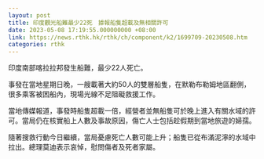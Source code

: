 ```yaml
---
layout: post
title: 印度觀光船難最少22死　據報船隻超載及無相關許可
date: 2023-05-08 17:19:55.000000000 +08:00
link: https://news.rthk.hk/rthk/ch/component/k2/1699709-20230508.htm
categories: rthk
---
```


印度南部喀拉拉邦發生船難，最少22人死亡。

事發在當地星期日晚，一艘載著大約50人的雙層船隻，在默勒布勒姆地區翻側，很多乘客被困船內，現場光線不足阻礙救援工作。

當地傳媒報道，事發時船隻超載一倍，經營者並無船隻可於晚上進入有關水域的許可。當局仍在核實船上人數及事故原因，傷亡人士包括趁假期到當地旅遊的婦孺。

隨著搜救行動今日繼續，當局憂慮死亡人數可能上升；船隻已從布滿泥濘的水域中拉出。總理莫迪表示哀悼，慰問傷者及死者家屬。
